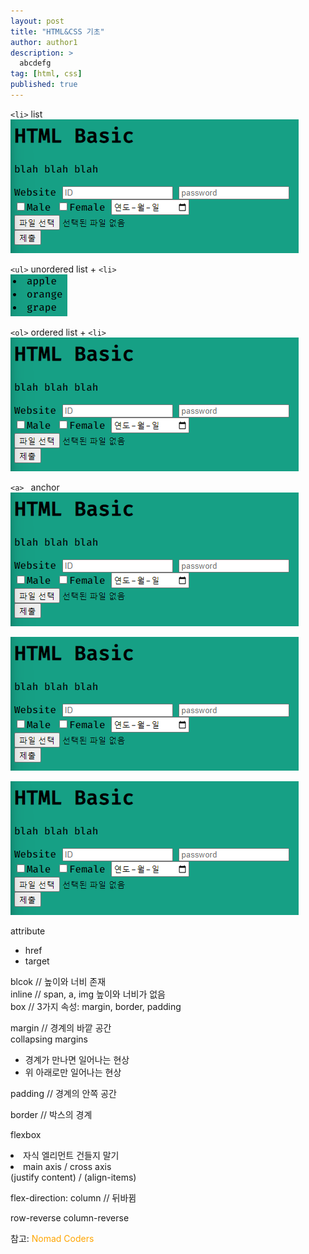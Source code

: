 ```yaml
---
layout: post
title: "HTML&CSS 기초"
author: author1
description: >
  abcdefg
tag: [html, css]
published: true
---
```


`<li>` list<br>
![image description](/assets/img/front/html&css/20220702_175057.png)

`<ul>` unordered list + `<li>`<br>
![image description](/assets/img/front/html&css/20220702_191156.png)

`<ol>` ordered list + `<li>`<br>
![image description](/assets/img/front/html&css/20220702_175057.png)

`<a> ` anchor<br>
![image description](/assets/img/front/html&css/20220702_175057.png)

![image description](/assets/img/front/html&css/20220702_175057.png)

![image description](/assets/img/front/html&css/20220702_175057.png)

attribute

- href
- target

blcok // 높이와 너비 존재<br>
inline // span, a, img 높이와 너비가 없음<br>
box // 3가지 속성: margin, border, padding<br>

margin // 경계의 바깥 공간<br>
collapsing margins <br>

- 경계가 만나면 일어나는 현상<br>
- 위 아래로만 일어나는 현상<br>

padding // 경계의 안쪽 공간<br>

border // 박스의 경계<br>

flexbox<br>

<li>자식 엘리먼트 건들지 말기</li>
<li>main axis / cross axis</li>
 (justify content) / (align-items)
 
flex-direction: column // 뒤바뀜

row-reverse
column-reverse

<style>
    a {
        text-decoration-line:none;
        color: orange;
    }
</style>

참고: <a href="https://nomadcoders.co/?gclid=CjwKCAjw2f-VBhAsEiwAO4lNeGxUb10hQEsnXWufl6NE_TMbZVomtR59HvzfaaYKAIONyRIsWAW8QxoCRK0QAvD_BwE">Nomad Coders</a>
